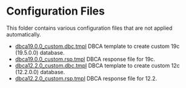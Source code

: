 # Configuration Files

This folder contains various configuration files that are not applied automatically.

- [dbca19.0.0_custom.dbc.tmpl](dbca19.0.0_custom.dbc.tmpl) DBCA template to create custom 19c (19.5.0.0) database.
- [dbca19.0.0_custom.rsp.tmpl](dbca19.0.0_custom.rsp.tmpl) DBCA response file for 19c.
- [dbca12.2.0_custom.dbc.tmpl](dbca12.2.0_custom.dbc.tmpl) DBCA template to create custom 12c (12.2.0.0) database.
- [dbca12.2.0_custom.rsp.tmpl](dbca12.2.0_custom.rsp.tmpl) DBCA response file for 12.2.